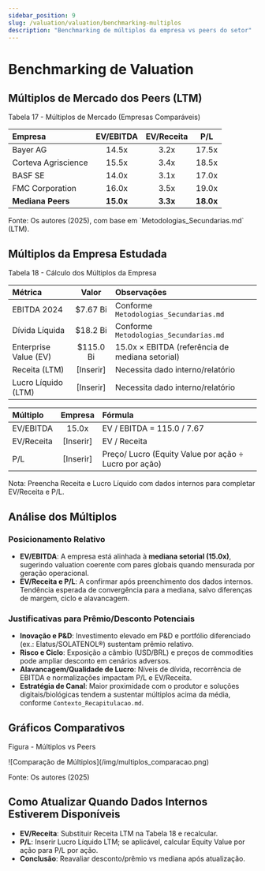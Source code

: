 ```yaml
---
sidebar_position: 9
slug: /valuation/valuation/benchmarking-multiplos
description: "Benchmarking de múltiplos da empresa vs peers do setor"
---
```


# Benchmarking de Valuation

## Múltiplos de Mercado dos Peers (LTM)

<p style={{textAlign: 'center'}}>Tabela 17 - Múltiplos de Mercado (Empresas Comparáveis)</p>

| Empresa | EV/EBITDA | EV/Receita | P/L |
|:---|:---:|:---:|:---:|
| Bayer AG | 14.5x | 3.2x | 17.5x |
| Corteva Agriscience | 15.5x | 3.4x | 18.5x |
| BASF SE | 14.0x | 3.1x | 17.0x |
| FMC Corporation | 16.0x | 3.5x | 19.0x |
| **Mediana Peers** | **15.0x** | **3.3x** | **18.0x** |

<p style={{textAlign: 'center'}}>Fonte: Os autores (2025), com base em `Metodologias_Secundarias.md` (LTM).</p>

## Múltiplos da Empresa Estudada

<p style={{textAlign: 'center'}}>Tabela 18 - Cálculo dos Múltiplos da Empresa</p>

| Métrica | Valor | Observações |
|:---|:---:|:---|
| EBITDA 2024 | $7.67 Bi | Conforme `Metodologias_Secundarias.md` |
| Dívida Líquida | $18.2 Bi | Conforme `Metodologias_Secundarias.md` |
| Enterprise Value (EV) | $115.0 Bi | 15.0x × EBITDA (referência de mediana setorial) |
| Receita (LTM) | [Inserir] | Necessita dado interno/relatório |
| Lucro Líquido (LTM) | [Inserir] | Necessita dado interno/relatório |

| Múltiplo | Empresa | Fórmula |
|:---|:---:|:---|
| EV/EBITDA | 15.0x | EV / EBITDA = 115.0 / 7.67 |
| EV/Receita | [Inserir] | EV / Receita |
| P/L | [Inserir] | Preço/ Lucro (Equity Value por ação ÷ Lucro por ação) |

<p style={{textAlign: 'center'}}>Nota: Preencha Receita e Lucro Líquido com dados internos para completar EV/Receita e P/L.</p>

## Análise dos Múltiplos

### Posicionamento Relativo

- **EV/EBITDA**: A empresa está alinhada à **mediana setorial (15.0x)**, sugerindo valuation coerente com pares globais quando mensurada por geração operacional.
- **EV/Receita e P/L**: A confirmar após preenchimento dos dados internos. Tendência esperada de convergência para a mediana, salvo diferenças de margem, ciclo e alavancagem.

### Justificativas para Prêmio/Desconto Potenciais

- **Inovação e P&D**: Investimento elevado em P&D e portfólio diferenciado (ex.: Elatus/SOLATENOL®) sustentam prêmio relativo.
- **Risco e Ciclo**: Exposição a câmbio (USD/BRL) e preços de commodities pode ampliar desconto em cenários adversos.
- **Alavancagem/Qualidade de Lucro**: Níveis de dívida, recorrência de EBITDA e normalizações impactam P/L e EV/Receita.
- **Estratégia de Canal**: Maior proximidade com o produtor e soluções digitais/biológicas tendem a sustentar múltiplos acima da média, conforme `Contexto_Recapitulacao.md`.

## Gráficos Comparativos

<p style={{ textAlign: 'center' }}>Figura  - Múltiplos vs Peers</p>
<div style={{ margin: 25, textAlign: 'center' }}>
    ![Comparação de Múltiplos](/img/multiplos_comparacao.png)
    
</div>
<p style={{ textAlign: 'center' }}>Fonte: Os autores (2025)</p>

## Como Atualizar Quando Dados Internos Estiverem Disponíveis

- **EV/Receita**: Substituir Receita LTM na Tabela 18 e recalcular.
- **P/L**: Inserir Lucro Líquido LTM; se aplicável, calcular Equity Value por ação para P/L por ação.
- **Conclusão**: Reavaliar desconto/prêmio vs mediana após atualização.
